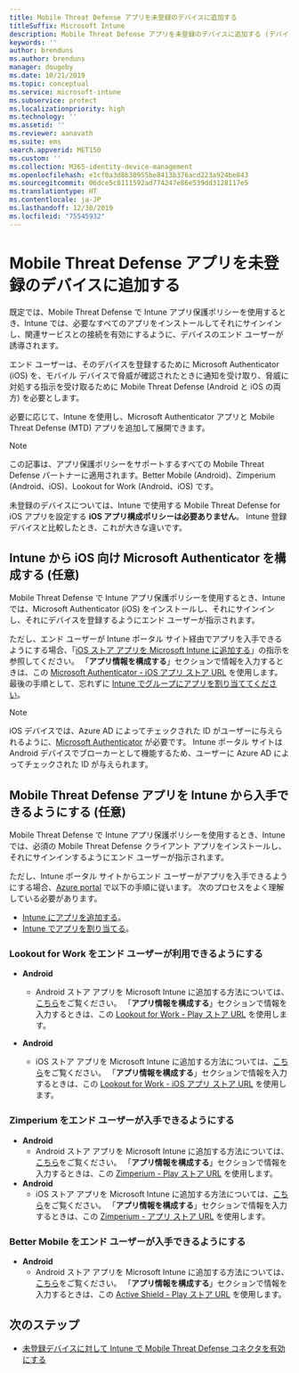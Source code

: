 ```yaml
---
title: Mobile Threat Defense アプリを未登録のデバイスに追加する
titleSuffix: Microsoft Intune
description: Mobile Threat Defense アプリを未登録のデバイスに追加する (デバイス ユーザー別に)
keywords: ''
author: brenduns
ms.author: brenduns
manager: dougeby
ms.date: 10/21/2019
ms.topic: conceptual
ms.service: microsoft-intune
ms.subservice: protect
ms.localizationpriority: high
ms.technology: ''
ms.assetid: ''
ms.reviewer: aanavath
ms.suite: ems
search.appverid: MET150
ms.custom: ''
ms.collection: M365-identity-device-management
ms.openlocfilehash: e1cf0a3d8b30955be8413b376acd223a924be843
ms.sourcegitcommit: 06dce5c8111592ad774247e86e539dd3128117e5
ms.translationtype: HT
ms.contentlocale: ja-JP
ms.lasthandoff: 12/30/2019
ms.locfileid: "75545932"
---
```

# <a name="add-mobile-threat-defense-apps-to-unenrolled-devices"></a>Mobile Threat Defense アプリを未登録のデバイスに追加する

既定では、Mobile Threat Defense で Intune アプリ保護ポリシーを使用するとき、Intune では、必要なすべてのアプリをインストールしてそれにサインインし、関連サービスとの接続を有効にするように、デバイスのエンド ユーザーが誘導されます。

エンド ユーザーは、そのデバイスを登録するために Microsoft Authenticator (iOS) を、モバイル デバイスで脅威が確認されたときに通知を受け取り、脅威に対処する指示を受け取るために Mobile Threat Defense (Android と iOS の両方) を必要とします。

必要に応じて、Intune を使用し、Microsoft Authenticator アプリと Mobile Threat Defense (MTD) アプリを追加して展開できます。

> [!NOTE] 
> この記事は、アプリ保護ポリシーをサポートするすべての Mobile Threat Defense パートナーに適用されます。Better Mobile (Android)、Zimperium (Android、iOS)、Lookout for Work (Android、iOS) です。
> 
> 未登録のデバイスについては、Intune で使用する Mobile Threat Defense for iOS アプリを設定する **iOS アプリ構成ポリシーは必要ありません**。 Intune 登録デバイスと比較したとき、これが大きな違いです。 

## <a name="configure-microsoft-authenticator-for-ios-via-intune-optional"></a>Intune から iOS 向け Microsoft Authenticator を構成する (任意)
Mobile Threat Defense で Intune アプリ保護ポリシーを使用するとき、Intune では、Microsoft Authenticator (iOS) をインストールし、それにサインインし、それにデバイスを登録するようにエンド ユーザーが指示されます。

ただし、エンド ユーザーが Intune ポータル サイト経由でアプリを入手できるようにする場合、「[iOS ストア アプリを Microsoft Intune に追加する](../apps/store-apps-ios.md)」の指示を参照してください。 「**アプリ情報を構成する**」セクションで情報を入力するときは、この [Microsoft Authenticator - iOS アプリ ストア URL](https://itunes.apple.com/us/app/microsoft-authenticator/id983156458?mt=8) を使用します。 最後の手順として、忘れずに [Intune でグループにアプリを割り当ててください](../apps/apps-deploy.md)。

> [!NOTE] 
> iOS デバイスでは、Azure AD によってチェックされた ID がユーザーに与えられるように、[Microsoft Authenticator](https://docs.microsoft.com/azure/multi-factor-authentication/end-user/microsoft-authenticator-app-how-to) が必要です。 Intune ポータル サイトは Android デバイスでブローカーとして機能するため、ユーザーに Azure AD によってチェックされた ID が与えられます。

## <a name="making-mobile-threat-defense-apps-available-via-intune-optional"></a>Mobile Threat Defense アプリを Intune から入手できるようにする (任意)
Mobile Threat Defense で Intune アプリ保護ポリシーを使用するとき、Intune では、必須の Mobile Threat Defense クライアント アプリをインストールし、それにサインインするようにエンド ユーザーが指示されます。 

ただし、Intune ポータル サイトからエンド ユーザーがアプリを入手できるようにする場合、[Azure portal](https://portal.azure.com/) で以下の手順に従います。 次のプロセスをよく理解している必要があります。

- [Intune にアプリを追加する](../apps/apps-add.md)。
- [Intune でアプリを割り当てる](../apps/apps-deploy.md)。

### <a name="making-lookout-for-work-available-to-end-users"></a>Lookout for Work をエンド ユーザーが利用できるようにする
- **Android**  
  - Android ストア アプリを Microsoft Intune に追加する方法については、[こちら](../apps/store-apps-android.md)をご覧ください。 「**アプリ情報を構成する**」セクションで情報を入力するときは、この [Lookout for Work - Play ストア URL](https://play.google.com/store/apps/details?id=com.lookout.enterprise) を使用します。

- **Android**
  - iOS ストア アプリを Microsoft Intune に追加する方法については、[こちら](../apps/store-apps-ios.md)をご覧ください。 「**アプリ情報を構成する**」セクションで情報を入力するときは、この [Lookout for Work - iOS アプリ ストア URL](https://itunes.apple.com/us/app/lookout-for-work/id997193468?mt=8) を使用します。

<!-- ### Making Symantec Endpoint Protection Mobile available to end users
- **Android**
  - See the instructions for [adding Android store apps to Microsoft Intune](../apps/store-apps-android.md). When completing the **Configure app information** section, use this [SEP Mobile app store URL](https://play.google.com/store/apps/details?id=com.skycure.skycure). For **Minimum operating system**, select **Android 4.0 (Ice Cream Sandwich)**.

- **iOS**
  - See the instructions for [adding iOS store apps to Microsoft Intune](../apps/store-apps-ios.md). Use this [SEP Mobile - App Store URL](https://itunes.apple.com/us/app/skycure/id695620821?mt=8) when completing the **Configure app information** section.

### Making Check Point SandBlast Mobile available to end users
- **Android**  
  - See the instructions for [adding Android store apps to Microsoft Intune](../apps/store-apps-android.md). Use this [Check Point SandBlast Mobile - Play Store URL](https://play.google.com/store/apps/details?id=com.lacoon.security.fox) when completing the **Configure app information** section. 

- **iOS**
  - See the instructions for [adding iOS store apps to Microsoft Intune](../apps/store-apps-ios.md). Use this [Check Point SandBlast Mobile - App Store URL](https://apps.apple.com/us/app/sandblast-mobile-protect/id1006390797) when completing the **Configure app information** section. -->

### <a name="making-zimperium-available-to-end-users"></a>Zimperium をエンド ユーザーが入手できるようにする
- **Android**
  - Android ストア アプリを Microsoft Intune に追加する方法については、[こちら](../apps/store-apps-android.md)をご覧ください。 「**アプリ情報を構成する**」セクションで情報を入力するときは、この [Zimperium - Play ストア URL](https://play.google.com/store/apps/details?id=com.zimperium.zips&hl=en) を使用します。
- **Android**
  - iOS ストア アプリを Microsoft Intune に追加する方法については、[こちら](../apps/store-apps-ios.md)をご覧ください。 「**アプリ情報を構成する**」セクションで情報を入力するときは、この [Zimperium - アプリ ストア URL](https://itunes.apple.com/us/app/zimperium-zips/id1030924459?mt=8) を使用します。
 
<!-- ### Making Pradeo available to end users
- **Android**
  - See the instructions for [adding Android store apps to Microsoft Intune](../apps/store-apps-android.md). Use this [Pradeo - Play Store URL](https://play.google.com/store/apps/details?id=net.pradeo.service&hl=en_US) when completing the **Configure app information** section.

- **iOS**
  - See the instructions for [adding iOS store apps to Microsoft Intune](../apps/store-apps-ios.md). Use this [Pradeo - App Store URL](https://itunes.apple.com/us/app/pradeo-agent/id547979360?mt=8) when completing the **Configure app information** section. -->

### <a name="making-better-mobile-available-to-end-users"></a>Better Mobile をエンド ユーザーが入手できるようにする 
- **Android**
  - Android ストア アプリを Microsoft Intune に追加する方法については、[こちら](../apps/store-apps-android.md)をご覧ください。 「**アプリ情報を構成する**」セクションで情報を入力するときは、この [Active Shield - Play ストア URL](https://play.google.com/store/apps/details?id=com.better.active.shield.enterprise) を使用します。
<!-- - **iOS**
  - See the instructions for [adding iOS store apps to Microsoft Intune](../apps/store-apps-ios.md). Use this [ActiveShield - App Store URL](https://itunes.apple.com/us/app/activeshield/id980234260?mt=8&uo=4) when completing the **Configure app information** section. -->

<!-- ### Making Sophos available to end users
- **Android**
  - See the instructions for [adding Android store apps to Microsoft Intune](../apps/store-apps-android.md). Use this [Sophos - Play Store URL](https://play.google.com/store/apps/details?id=com.sophos.smsec) when completing the **Configure app information** section.

- **iOS**
  - See the instructions for [adding iOS store apps to Microsoft Intune](../apps/store-apps-ios.md). Use this [ActiveShield - App Store URL](https://itunes.apple.com/us/app/sophos-mobile-security/id1086924662?mt=8) when completing the **Configure app information** section.

### Making Wandera available to end users
- **Android**
  - See the instructions for [adding Android store apps to Microsoft Intune](../apps/store-apps-android.md). Use this [Wandera Mobile - Play Store URL](https://play.google.com/store/apps/details?id=com.wandera.android) when completing the **Configure app information** section. For **Minimum operating system**, select **Android 5.0**.

- **iOS**
  - See the instructions for [adding iOS store apps to Microsoft Intune](../apps/store-apps-ios.md). Use this [Wandera Mobile - - App Store URL](https://itunes.apple.com/app/wandera/id605469330) when completing the **Configure app information** section. -->

## <a name="next-steps"></a>次のステップ  

- [未登録デバイスに対して Intune で Mobile Threat Defense コネクタを有効にする](~/protect/mtd-enable-unenrolled-devices.md)

